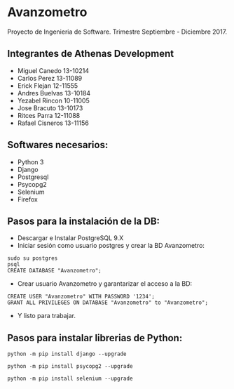 # Avanzometro
Proyecto de Ingenieria de Software. Trimestre Septiembre - Diciembre 2017.

## Integrantes de Athenas Development
 - Miguel Canedo 13-10214
 - Carlos Perez 13-11089
 - Erick Flejan 12-11555
 - Andres Buelvas 13-10184
 - Yezabel Rincon 10-11005
 - Jose Bracuto 13-10173
 - Ritces Parra 12-11088
 - Rafael Cisneros 13-11156
 
## Softwares necesarios:
  - Python 3
  - Django
  - Postgresql
  - Psycopg2
  - Selenium
  - Firefox
  
## Pasos para la instalación de la DB:
- Descargar e Instalar PostgreSQL 9.X
- Iniciar sesión como usuario postgres y crear la BD Avanzometro:
```
sudo su postgres
psql
CREATE DATABASE "Avanzometro";
```
- Crear usuario Avanzometro y garantarizar el acceso a la BD:
```
CREATE USER "Avanzometro" WITH PASSWORD '1234';
GRANT ALL PRIVILEGES ON DATABASE "Avanzometro" to "Avanzometro";
```
- Y listo para trabajar.

## Pasos para instalar librerias de Python:
 ```
 python -m pip install django --upgrade
 
 python -m pip install psycopg2 --upgrade
 
 python -m pip install selenium --upgrade
 ```
